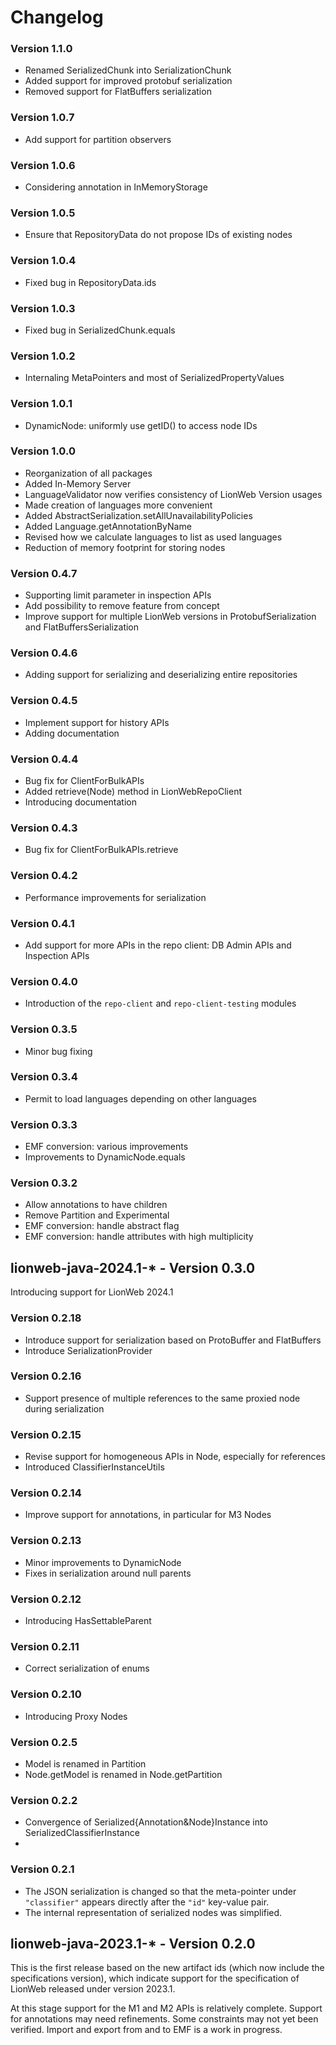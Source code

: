 # Changelog

### Version 1.1.0

* Renamed SerializedChunk into SerializationChunk
* Added support for improved protobuf serialization
* Removed support for FlatBuffers serialization

### Version 1.0.7

* Add support for partition observers

### Version 1.0.6

* Considering annotation in InMemoryStorage

### Version 1.0.5

* Ensure that RepositoryData do not propose IDs of existing nodes

### Version 1.0.4

* Fixed bug in RepositoryData.ids

### Version 1.0.3

* Fixed bug in SerializedChunk.equals

### Version 1.0.2

* Internaling MetaPointers and most of SerializedPropertyValues

### Version 1.0.1

* DynamicNode: uniformly use getID() to access node IDs

### Version 1.0.0

* Reorganization of all packages
* Added In-Memory Server
* LanguageValidator now verifies consistency of LionWeb Version usages
* Made creation of languages more convenient
* Added AbstractSerialization.setAllUnavailabilityPolicies
* Added Language.getAnnotationByName
* Revised how we calculate languages to list as used languages
* Reduction of memory footprint for storing nodes

### Version 0.4.7

* Supporting limit parameter in inspection APIs
* Add possibility to remove feature from concept
* Improve support for multiple LionWeb versions in ProtobufSerialization and FlatBuffersSerialization

### Version 0.4.6

* Adding support for serializing and deserializing entire repositories

### Version 0.4.5

* Implement support for history APIs
* Adding documentation

### Version 0.4.4

* Bug fix for ClientForBulkAPIs
* Added retrieve(Node) method in LionWebRepoClient
* Introducing documentation

### Version 0.4.3

* Bug fix for ClientForBulkAPIs.retrieve

### Version 0.4.2

* Performance improvements for serialization

### Version 0.4.1

* Add support for more APIs in the repo client: DB Admin APIs and Inspection APIs

### Version 0.4.0

* Introduction of the `repo-client` and `repo-client-testing` modules

### Version 0.3.5

* Minor bug fixing

### Version 0.3.4

* Permit to load languages depending on other languages

### Version 0.3.3

* EMF conversion: various improvements
* Improvements to DynamicNode.equals

### Version 0.3.2

* Allow annotations to have children
* Remove Partition and Experimental
* EMF conversion: handle abstract flag
* EMF conversion: handle attributes with high multiplicity

## lionweb-java-2024.1-* - Version 0.3.0

Introducing support for LionWeb 2024.1

### Version 0.2.18

* Introduce support for serialization based on ProtoBuffer and FlatBuffers
* Introduce SerializationProvider

### Version 0.2.16

* Support presence of multiple references to the same proxied node during serialization

### Version 0.2.15

* Revise support for homogeneous APIs in Node, especially for references
* Introduced ClassifierInstanceUtils

### Version 0.2.14

* Improve support for annotations, in particular for M3 Nodes

### Version 0.2.13

* Minor improvements to DynamicNode
* Fixes in serialization around null parents

### Version 0.2.12

* Introducing HasSettableParent

### Version 0.2.11

* Correct serialization of enums

### Version 0.2.10

* Introducing Proxy Nodes

### Version 0.2.5

* Model is renamed in Partition
* Node.getModel is renamed in Node.getPartition

### Version 0.2.2

* Convergence of Serialized{Annotation&Node}Instance into SerializedClassifierInstance
* 
### Version 0.2.1

* The JSON serialization is changed so that the meta-pointer under `"classifier"` appears directly after the `"id"` key-value pair.
* The internal representation of serialized nodes was simplified.


## lionweb-java-2023.1-* - Version 0.2.0

This is the first release based on the new artifact ids (which now include the specifications version), which indicate support for the specification of LionWeb released under version 2023.1.

At this stage support for the M1 and M2 APIs is relatively complete. Support for annotations may need refinements. Some constraints may not yet been verified.
Import and export from and to EMF is a work in progress.
